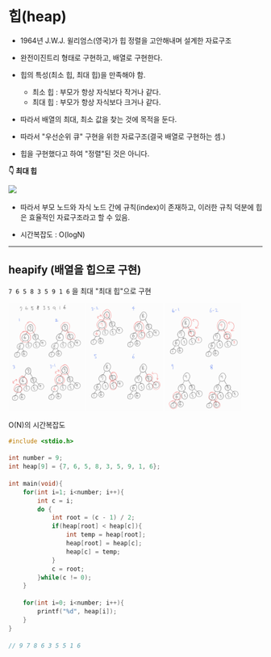 # 힙(heap)

- 1964년 J.W.J. 윌리엄스(영국)가 힙 정렬을 고안해내며 설계한 자료구조

- 완전이진트리 형태로 구현하고, 배열로 구현한다.

- 힙의 특성(최소 힙, 최대 힙)을 만족해야 함.

  - 최소 힙 : 부모가 항상 자식보다 작거나 같다.
  - 최대 힙 : 부모가 항상 자식보다 크거나 같다.

- 따라서 배열의 최대, 최소 값을 찾는 것에 목적을 둔다.

- 따라서 "우선순위 큐" 구현을 위한 자료구조(결국 배열로 구현하는 셈.)

- 힙을 구현했다고 하여 "정렬"된 것은 아니다.

**👇 최대 힙**

<a href="https://ko.wikipedia.org/wiki/%ED%9E%99_(%EC%9E%90%EB%A3%8C_%EA%B5%AC%EC%A1%B0)">
<img src="https://upload.wikimedia.org/wikipedia/commons/3/38/Max-Heap.svg" /></a>

- 따라서 부모 노드와 자식 노드 간에 규칙(index)이 존재하고, 이러한 규칙 덕분에 힙은 효율적인 자료구조라고 할 수 있음.

- 시간복잡도 : O(logN)

---

## heapify (배열을 힙으로 구현)

`7 6 5 8 3 5 9 1 6` 을 최대 "최대 힙"으로 구현

<img width="30%" src="img/heapify_1.jpg" />
<img width="30%" src="img/heapify_2.jpg" />
<img width="30%" src="img/heapify_3.jpg" />

O(N)의 시간복잡도

```c
#include <stdio.h>

int number = 9;
int heap[9] = {7, 6, 5, 8, 3, 5, 9, 1, 6};

int main(void){
	for(int i=1; i<number; i++){
		int c = i;
		do {
			int root = (c - 1) / 2;
			if(heap[root] < heap[c]){
				int temp = heap[root];
				heap[root] = heap[c];
				heap[c] = temp;
			}
			c = root;
		}while(c != 0);
	}

	for(int i=0; i<number; i++){
		printf("%d", heap[i]);
	}
}

// 9 7 8 6 3 5 5 1 6
```
